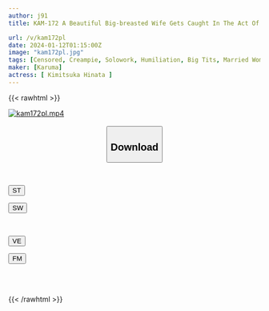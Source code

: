 ```yaml
---
author: j91
title: KAM-172 A Beautiful Big-breasted Wife Gets Caught In The Act Of Masturbation And Cheating, And Is Driven To Death By Her Sexually Harassing Father-in-law, Who Hates Her. Hinata Kimizuka Reaches Climax Over And Over Again Thanks To Her Father-in-law's Experienced Erotic Techniques.

url: /v/kam172pl
date: 2024-01-12T01:15:00Z
image: "kam172pl.jpg"
tags: [Censored, Creampie, Solowork, Humiliation, Big Tits, Married Woman, Documentary	]
maker: [Karuma]
actress: [ Kimitsuka Hinata ]
---
```



{{< rawhtml >}}

<div class="video" data-videoid="dv738K0A8ys9Q7">
    <a href="javascript:;">
        <img src="/v/kam172pl/kam172pl.jpg" width="WIDTH" height="HEIGHT" alt="kam172pl.mp4" loading="lazy">
    </a>
</div>

<script type="text/javascript" src="https://j91.asia/asset/on-demand-st.js"></script>

<br>
  <link rel="stylesheet" href="https://j91.asia/asset/bs5.css">
  
  <center>
  <button class="btn btn-primary" type="button" data-bs-toggle="collapse" data-bs-target=".multi-collapse" aria-expanded="false" aria-controls="multiCollapseExample1 multiCollapseExample2"><h2>Download</h2></button></center>
</p>
<div class="row">
  <div class="col">
    <div class="collapse multi-collapse" id="multiCollapseExample1">
      <div class="card card-body">
	      	      <br>
<div class="buttons">  
<p><a href="https://streamtape.to/v/dv738K0A8ys9Q7" target="_blank"><button class="btn-hover color-3"><i class="fa fa-download"></i> ST</button></a></p>
<p><a href="https://flaswish.com/66uth9t15uhb" target="_blank"><button class="btn-hover color-2"><i class="fa fa-download"></i> SW</button></a></p></div>
    </div>
  </div>
</div>
  <div class="col">
    <div class="collapse multi-collapse" id="multiCollapseExample2">
      <div class="card card-body">
	      <br>
<div class="buttons">
<p><a href="javascript:;" target="_blank"><button class="btn-hover color-9"><i class="fa fa-download"></i> VE</button></a></p>
<p><a href="javascript:;" target="_blank"><button class="btn-hover color-8"><i class="fa fa-download"></i> FM</button></a></p></div>
<br><br>
      </div>
    </div>
  </div>
</div>

{{< /rawhtml >}}